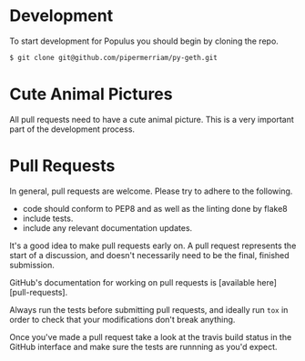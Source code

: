 # Development

To start development for Populus you should begin by cloning the repo.

```bash
$ git clone git@github.com/pipermerriam/py-geth.git
```


# Cute Animal Pictures

All pull requests need to have a cute animal picture.  This is a very important
part of the development process.


# Pull Requests

In general, pull requests are welcome.  Please try to adhere to the following.

- code should conform to PEP8 and as well as the linting done by flake8
- include tests.
- include any relevant documentation updates.

It's a good idea to make pull requests early on.  A pull request represents the
start of a discussion, and doesn't necessarily need to be the final, finished
submission.

GitHub's documentation for working on pull requests is [available here][pull-requests].

Always run the tests before submitting pull requests, and ideally run `tox` in
order to check that your modifications don't break anything.

Once you've made a pull request take a look at the travis build status in the
GitHub interface and make sure the tests are runnning as you'd expect.
